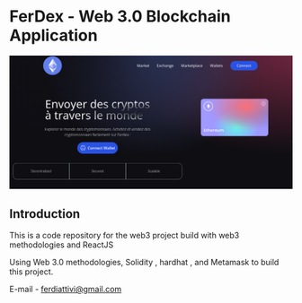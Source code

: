 # FerDex - Web 3.0 Blockchain Application
![](client/src/assets/p1.png)

## Introduction
This is a code repository for the web3 project build with web3 methodologies and ReactJS

Using Web 3.0 methodologies, Solidity , hardhat , and Metamask to build this project.

E-mail - ferdiattivi@gmail.com
